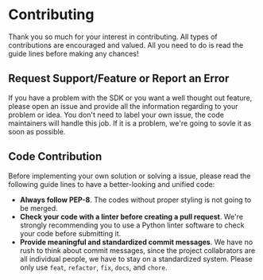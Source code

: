 # Contributing

Thank you so much for your interest in contributing. All types of contributions are encouraged and valued. All you need to do is read the guide lines before making any chances!

## Request Support/Feature or Report an Error
If you have a problem with the SDK or you want a well thought out feature, please open an issue and provide all the information regarding to your problem or idea. You don't need to label your own issue, the code maintainers will handle this job. If it is a problem, we're going to sovle it as soon as possible.

## Code Contribution
Before implementing your own solution or solving a issue, please read the following guide lines to have a better-looking and unified code:
* **Always follow PEP-8**. The codes without proper styling is not going to be merged.
* **Check your code with a linter before creating a pull request**. We're strongly recommending you to use a Python linter software to check your code before submitting it.
* **Provide meaningful and standardized commit messages**. We have no rush to think about commit messages, since the project collabrators are all individual people, we have to stay on a standardized system. Please only use `feat`, `refactor`, `fix`, `docs`, and `chore`.
